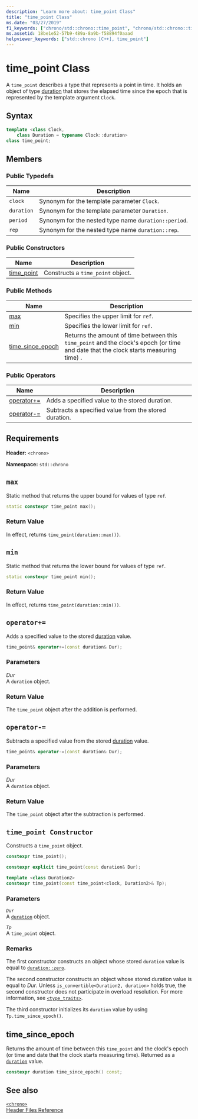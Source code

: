 ```yaml
---
description: "Learn more about: time_point Class"
title: "time_point Class"
ms.date: "03/27/2019"
f1_keywords: ["chrono/std::chrono::time_point", "chrono/std::chrono::time_point::time_point", "chrono/std::chrono::time_point::max", "chrono/std::chrono::time_point::min", "chrono/std::chrono::time_point::time_since_epoch"]
ms.assetid: 18be1e52-57b9-489a-8a9b-f58894f0aaad
helpviewer_keywords: ["std::chrono [C++], time_point"]
---
```

# time_point Class

A `time_point` describes a type that represents a point in time. It holds an object of type [duration](../standard-library/duration-class.md) that stores the elapsed time since the epoch that is represented by the template argument `Clock`.

## Syntax

```cpp
template <class Clock,
    class Duration = typename Clock::duration>
class time_point;
```

## Members

### Public Typedefs

|Name|Description|
|----------|-----------------|
|`clock`|Synonym for the template parameter `Clock`.|
|`duration`|Synonym for the template parameter `Duration`.|
|`period`|Synonym for the nested type name `duration::period`.|
|`rep`|Synonym for the nested type name `duration::rep`.|

### Public Constructors

|Name|Description|
|----------|-----------------|
|[time_point](#time_point)|Constructs a `time_point` object.|

### Public Methods

|Name|Description|
|----------|-----------------|
|[max](#max)|Specifies the upper limit for `ref`.|
|[min](#min)|Specifies the lower limit for `ref`.|
|[time_since_epoch](#time_since_epoch)|Returns the amount of time between this `time_point` and the clock's epoch (or time and date that the clock starts measuring time) .|

### Public Operators

|Name|Description|
|----------|-----------------|
|[operator+=](#op_add_eq)|Adds a specified value to the stored duration.|
|[operator-=](#operator-_eq)|Subtracts a specified value from the stored duration.|

## Requirements

**Header:** `<chrono>`

**Namespace:** `std::chrono`

## <a name="max"></a> `max`

Static method that returns the upper bound for values of type `ref`.

```cpp
static constexpr time_point max();
```

### Return Value

In effect, returns `time_point(duration::max())`.

## <a name="min"></a> `min`

Static method that returns the lower bound for values of type `ref`.

```cpp
static constexpr time_point min();
```

### Return Value

In effect, returns `time_point(duration::min())`.

## <a name="op_add_eq"></a> `operator+=`

Adds a specified value to the stored [duration](../standard-library/duration-class.md) value.

```cpp
time_point& operator+=(const duration& Dur);
```

### Parameters

*Dur*\
A `duration` object.

### Return Value

The `time_point` object after the addition is performed.

## <a name="operator-_eq"></a> `operator-=`

Subtracts a specified value from the stored [duration](../standard-library/duration-class.md) value.

```cpp
time_point& operator-=(const duration& Dur);
```

### Parameters

*Dur*\
A `duration` object.

### Return Value

The `time_point` object after the subtraction is performed.

## <a name="time_point"></a> `time_point Constructor`

Constructs a `time_point` object.

```cpp
constexpr time_point();

constexpr explicit time_point(const duration& Dur);

template <class Duration2>
constexpr time_point(const time_point<clock, Duration2>& Tp);
```

### Parameters

*`Dur`*\
A [`duration`](../standard-library/duration-class.md) object.

*`Tp`*\
A `time_point` object.

### Remarks

The first constructor constructs an object whose stored `duration` value is equal to [`duration::zero`](../standard-library/duration-class.md#zero).

The second constructor constructs an object whose stored duration value is equal to *Dur*. Unless `is_convertible<Duration2, duration>` holds true, the second constructor does not participate in overload resolution. For more information, see [`<type_traits>`](../standard-library/type-traits.md).

The third constructor initializes its `duration` value by using `Tp.time_since_epoch()`.

## <a name="time_since_epoch"></a> time_since_epoch

Returns the amount of time between this `time_point` and the clock's epoch (or time and date that the clock starts measuring time). Returned as a [`duration`](../standard-library/duration-class.md) value.

```cpp
constexpr duration time_since_epoch() const;
```

## See also

[`<chrono>`](../standard-library/chrono.md)\
[Header Files Reference](../standard-library/cpp-standard-library-header-files.md)
